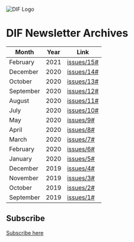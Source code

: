 ![DIF Logo](https://raw.githubusercontent.com/decentralized-identity/universal-resolver/master/docs/logo-dif.png)

# DIF Newsletter Archives


| Month | Year | Link | 
| ----------- | -------------- | ---------------- | 
| February | 2021 |[issues/15#](https://mailchi.mp/identity.foundation/dif-monthly-15)
| December | 2020 | [issues/14#](https://mailchi.mp/identity.foundation/dif-monthly-14) 
| October | 2020 | [issues/13#](https://mailchi.mp/identity.foundation/dif-monthly-13) 
| September | 2020 | [issues/12#](https://mailchi.mp/identity.foundation/dif-monthly-12) 
| August | 2020 | [issues/11#](https://mailchi.mp/identity.foundation/dif-monthly-11) 
| July | 2020 | [issues/10#](https://mailchi.mp/identity.foundation/dif-monthly-10) 
| May | 2020 | [issues/9#](https://mailchi.mp/identity.foundation/dif-monthly-9) 
| April | 2020 | [issues/8#](https://mailchi.mp/identity.foundation/dif-monthly-8) 
| March | 2020 | [issues/7#](https://mailchi.mp/identity.foundation/dif-monthly-7) 
| February | 2020 | [issues/6#](https://mailchi.mp/identity.foundation/dif-monthly-6) 
| January | 2020 | [issues/5#](https://mailchi.mp/identity.foundation/dif-monthly-5) 
| December | 2019 | [issues/4#](https://mailchi.mp/identity.foundation/dif-monthly-4) 
| November | 2019 | [issues/3#](https://mailchi.mp/identity.foundation/dif-monthly-3) 
| October | 2019 | [issues/2#](https://mailchi.mp/identity.foundation/dif-monthly-2) 
| September | 2019 | [issues/1#](https://mailchi.mp/identity.foundation/dif-monthly-1) 


## Subscribe

[Subscribe here](https://mailchi.mp/identity.foundation/subscribe)
